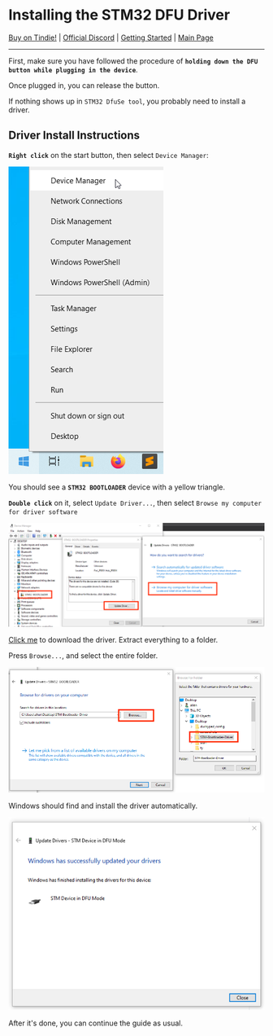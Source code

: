 # Installing the STM32 DFU Driver

[Buy on Tindie!](https://www.tindie.com/products/dekuNukem/daytripper-hide-my-windows-laser-tripwire/) | [Official Discord](https://discord.gg/VM4kbnf) | [Getting Started](getting_started.md) | [Main Page](/README.md)

-----

First, make sure you have followed the procedure of **`holding down the DFU button while plugging in the device`**.

Once plugged in, you can release the button.

If nothing shows up in `STM32 DfuSe tool`, you probably need to install a driver.

## Driver Install Instructions

**`Right click`** on the start button, then select `Device Manager`:

![Alt text](resources/photos/app/start.png)

You should see a **`STM32 BOOTLOADER`** device with a yellow triangle.

**`Double click`** on it, select `Update Driver...`, then select `Browse my computer for driver software`

![Alt text](resources/photos/driver_select.png)

[Click me](https://github.com/dekuNukem/daytripper/raw/master/resources/STM-Bootloader-Driver.zip) to download the driver. Extract everything to a folder.

Press `Browse...`, and select the entire folder.

![Alt text](resources/photos/folder_select.png)

Windows should find and install the driver automatically.

![Alt text](resources/photos/driver_done.png)

After it's done, you can continue the guide as usual. 